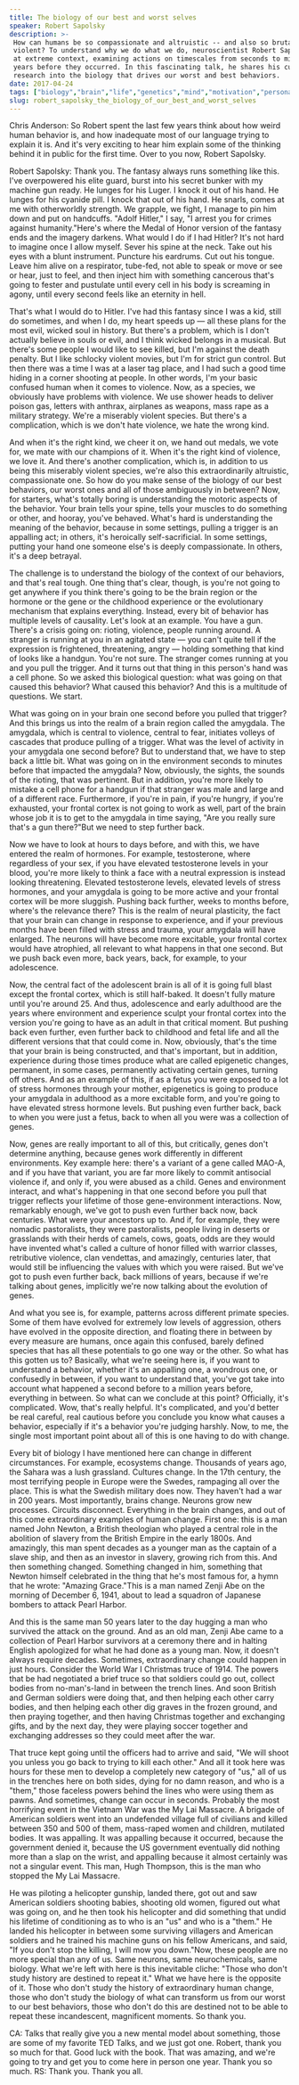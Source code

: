```yaml
---
title: The biology of our best and worst selves
speaker: Robert Sapolsky
description: >-
 How can humans be so compassionate and altruistic -- and also so brutal and
 violent? To understand why we do what we do, neuroscientist Robert Sapolsky looks
 at extreme context, examining actions on timescales from seconds to millions of
 years before they occurred. In this fascinating talk, he shares his cutting edge
 research into the biology that drives our worst and best behaviors.
date: 2017-04-24
tags: ["biology","brain","life","genetics","mind","motivation","personality","nature","physiology","neuroscience","society","science","war","violence"]
slug: robert_sapolsky_the_biology_of_our_best_and_worst_selves
---
```


Chris Anderson: So Robert spent the last few years think about how weird human behavior
is, and how inadequate most of our language trying to explain it is. And it's very
exciting to hear him explain some of the thinking behind it in public for the first time.
Over to you now, Robert Sapolsky.

Robert Sapolsky: Thank you. The fantasy always runs something like this. I've overpowered
his elite guard, burst into his secret bunker with my machine gun ready. He lunges for his
Luger. I knock it out of his hand. He lunges for his cyanide pill. I knock that out of his
hand. He snarls, comes at me with otherworldly strength. We grapple, we fight, I manage to
pin him down and put on handcuffs. "Adolf Hitler," I say, "I arrest you for crimes against
humanity."Here's where the Medal of Honor version of the fantasy ends and the imagery
darkens. What would I do if I had Hitler? It's not hard to imagine once I allow myself.
Sever his spine at the neck. Take out his eyes with a blunt instrument. Puncture his
eardrums. Cut out his tongue. Leave him alive on a respirator, tube-fed, not able to speak
or move or see or hear, just to feel, and then inject him with something cancerous that's
going to fester and pustulate until every cell in his body is screaming in agony, until
every second feels like an eternity in hell.

That's what I would do to Hitler. I've had this fantasy since I was a kid, still do
sometimes, and when I do, my heart speeds up — all these plans for the most evil, wicked
soul in history. But there's a problem, which is I don't actually believe in souls or
evil, and I think wicked belongs in a musical. But there's some people I would like to see
killed, but I'm against the death penalty. But I like schlocky violent movies, but I'm for
strict gun control. But then there was a time I was at a laser tag place, and I had such a
good time hiding in a corner shooting at people. In other words, I'm your basic confused
human when it comes to violence. Now, as a species, we obviously have problems with
violence. We use shower heads to deliver poison gas, letters with anthrax, airplanes as
weapons, mass rape as a military strategy. We're a miserably violent species. But there's
a complication, which is we don't hate violence, we hate the wrong kind.

And when it's the right kind, we cheer it on, we hand out medals, we vote for, we mate
with our champions of it. When it's the right kind of violence, we love it. And there's
another complication, which is, in addition to us being this miserably violent species,
we're also this extraordinarily altruistic, compassionate one. So how do you make sense of
the biology of our best behaviors, our worst ones and all of those ambiguously in
between? Now, for starters, what's totally boring is understanding the motoric aspects of
the behavior. Your brain tells your spine, tells your muscles to do something or other,
and hooray, you've behaved. What's hard is understanding the meaning of the behavior,
because in some settings, pulling a trigger is an appalling act; in others, it's
heroically self-sacrificial. In some settings, putting your hand one someone else's is
deeply compassionate. In others, it's a deep betrayal.

The challenge is to understand the biology of the context of our behaviors, and that's
real tough. One thing that's clear, though, is you're not going to get anywhere if you
think there's going to be the brain region or the hormone or the gene or the childhood
experience or the evolutionary mechanism that explains everything. Instead, every bit of
behavior has multiple levels of causality. Let's look at an example. You have a gun.
There's a crisis going on: rioting, violence, people running around. A stranger is running
at you in an agitated state — you can't quite tell if the expression is frightened,
threatening, angry — holding something that kind of looks like a handgun. You're not sure.
The stranger comes running at you and you pull the trigger. And it turns out that thing in
this person's hand was a cell phone. So we asked this biological question: what was going
on that caused this behavior? What caused this behavior? And this is a multitude of
questions. We start.

What was going on in your brain one second before you pulled that trigger? And this brings
us into the realm of a brain region called the amygdala. The amygdala, which is central to
violence, central to fear, initiates volleys of cascades that produce pulling of a
trigger. What was the level of activity in your amygdala one second before? But to
understand that, we have to step back a little bit. What was going on in the environment
seconds to minutes before that impacted the amygdala? Now, obviously, the sights, the
sounds of the rioting, that was pertinent. But in addition, you're more likely to mistake
a cell phone for a handgun if that stranger was male and large and of a different race.
Furthermore, if you're in pain, if you're hungry, if you're exhausted, your frontal cortex
is not going to work as well, part of the brain whose job it is to get to the amygdala in
time saying, "Are you really sure that's a gun there?"But we need to step further
back.

Now we have to look at hours to days before, and with this, we have entered the realm of
hormones. For example, testosterone, where regardless of your sex, if you have elevated
testosterone levels in your blood, you're more likely to think a face with a neutral
expression is instead looking threatening. Elevated testosterone levels, elevated levels
of stress hormones, and your amygdala is going to be more active and your frontal cortex
will be more sluggish. Pushing back further, weeks to months before, where's the relevance
there? This is the realm of neural plasticity, the fact that your brain can change in
response to experience, and if your previous months have been filled with stress and
trauma, your amygdala will have enlarged. The neurons will have become more excitable,
your frontal cortex would have atrophied, all relevant to what happens in that one
second. But we push back even more, back years, back, for example, to your
adolescence.

Now, the central fact of the adolescent brain is all of it is going full blast except the
frontal cortex, which is still half-baked. It doesn't fully mature until you're around 25.
And thus, adolescence and early adulthood are the years where environment and experience
sculpt your frontal cortex into the version you're going to have as an adult in that
critical moment. But pushing back even further, even further back to childhood and fetal
life and all the different versions that that could come in. Now, obviously, that's the
time that your brain is being constructed, and that's important, but in addition,
experience during those times produce what are called epigenetic changes, permanent, in
some cases, permanently activating certain genes, turning off others. And as an example of
this, if as a fetus you were exposed to a lot of stress hormones through your mother,
epigenetics is going to produce your amygdala in adulthood as a more excitable form, and
you're going to have elevated stress hormone levels. But pushing even further back, back to
when you were just a fetus, back to when all you were was a collection of
genes.

Now, genes are really important to all of this, but critically, genes don't determine
anything, because genes work differently in different environments. Key example here:
there's a variant of a gene called MAO-A, and if you have that variant, you are far more
likely to commit antisocial violence if, and only if, you were abused as a child. Genes
and environment interact, and what's happening in that one second before you pull that
trigger reflects your lifetime of those gene-environment interactions. Now, remarkably
enough, we've got to push even further back now, back centuries. What were your ancestors
up to. And if, for example, they were nomadic pastoralists, they were pastoralists, people
living in deserts or grasslands with their herds of camels, cows, goats, odds are they
would have invented what's called a culture of honor filled with warrior classes,
retributive violence, clan vendettas, and amazingly, centuries later, that would still be
influencing the values with which you were raised. But we've got to push even further back,
back millions of years, because if we're talking about genes, implicitly we're now talking
about the evolution of genes.

And what you see is, for example, patterns across different primate species. Some of them
have evolved for extremely low levels of aggression, others have evolved in the opposite
direction, and floating there in between by every measure are humans, once again this
confused, barely defined species that has all these potentials to go one way or the
other. So what has this gotten us to? Basically, what we're seeing here is, if you want to
understand a behavior, whether it's an appalling one, a wondrous one, or confusedly in
between, if you want to understand that, you've got take into account what happened a
second before to a million years before, everything in between. So what can we conclude at
this point? Officially, it's complicated. Wow, that's really helpful. It's complicated,
and you'd better be real careful, real cautious before you conclude you know what causes a
behavior, especially if it's a behavior you're judging harshly. Now, to me, the single most
important point about all of this is one having to do with change.

Every bit of biology I have mentioned here can change in different circumstances. For
example, ecosystems change. Thousands of years ago, the Sahara was a lush grassland.
Cultures change. In the 17th century, the most terrifying people in Europe were the
Swedes, rampaging all over the place. This is what the Swedish military does now. They
haven't had a war in 200 years. Most importantly, brains change. Neurons grow new
processes. Circuits disconnect. Everything in the brain changes, and out of this come
extraordinary examples of human change. First one: this is a man named John Newton, a
British theologian who played a central role in the abolition of slavery from the British
Empire in the early 1800s. And amazingly, this man spent decades as a younger man as the
captain of a slave ship, and then as an investor in slavery, growing rich from this. And
then something changed. Something changed in him, something that Newton himself celebrated
in the thing that he's most famous for, a hymn that he wrote: "Amazing Grace."This is a
man named Zenji Abe on the morning of December 6, 1941, about to lead a squadron of
Japanese bombers to attack Pearl Harbor.

And this is the same man 50 years later to the day hugging a man who survived the attack
on the ground. And as an old man, Zenji Abe came to a collection of Pearl Harbor survivors
at a ceremony there and in halting English apologized for what he had done as a young
man. Now, it doesn't always require decades. Sometimes, extraordinary change could happen
in just hours. Consider the World War I Christmas truce of 1914. The powers that be had
negotiated a brief truce so that soldiers could go out, collect bodies from no-man's-land
in between the trench lines. And soon British and German soldiers were doing that, and
then helping each other carry bodies, and then helping each other dig graves in the frozen
ground, and then praying together, and then having Christmas together and exchanging
gifts, and by the next day, they were playing soccer together and exchanging addresses so
they could meet after the war.

That truce kept going until the officers had to arrive and said, "We will shoot you unless
you go back to trying to kill each other." And all it took here was hours for these men to
develop a completely new category of "us," all of us in the trenches here on both sides,
dying for no damn reason, and who is a "them," those faceless powers behind the lines who
were using them as pawns. And sometimes, change can occur in seconds. Probably the most
horrifying event in the Vietnam War was the My Lai Massacre. A brigade of American
soldiers went into an undefended village full of civilians and killed between 350 and 500
of them, mass-raped women and children, mutilated bodies. It was appalling. It was
appalling because it occurred, because the government denied it, because the US government
eventually did nothing more than a slap on the wrist, and appalling because it almost
certainly was not a singular event. This man, Hugh Thompson, this is the man who stopped
the My Lai Massacre.

He was piloting a helicopter gunship, landed there, got out and saw American soldiers
shooting babies, shooting old women, figured out what was going on, and he then took his
helicopter and did something that undid his lifetime of conditioning as to who is an "us"
and who is a "them." He landed his helicopter in between some surviving villagers and
American soldiers and he trained his machine guns on his fellow Americans, and said, "If
you don't stop the killing, I will mow you down."Now, these people are no more special
than any of us. Same neurons, same neurochemicals, same biology. What we're left with here
is this inevitable cliche: "Those who don't study history are destined to repeat it." What
we have here is the opposite of it. Those who don't study the history of extraordinary
human change, those who don't study the biology of what can transform us from our worst to
our best behaviors, those who don't do this are destined not to be able to repeat these
incandescent, magnificent moments. So thank you.

CA: Talks that really give you a new mental model about something, those are some of my
favorite TED Talks, and we just got one. Robert, thank you so much for that. Good luck
with the book. That was amazing, and we're going to try and get you to come here in person
one year. Thank you so much. RS: Thank you. Thank you all.

<!--
ad_duration=3.33
event="TED2017"
external_start_time=0
has_talk_citation=0
intro_duration=11.82
is_subtitle_required="False"
is_talk_featured="True"
language="en"
language_swap="False"
native_language="en"
number_of_related_talks=6
number_of_speakers=1
number_of_subtitled_videos=29
number_of_tags=14
number_of_talk_download_languages=29
number_of_talk_more_resources=2
number_of_talk_recommendations=0
number_of_talks_take_actions=0
post_ad_duration=0.83
published_timestamp="2017-05-09 15:04:28"
recording_date="2017-04-24"
speaker_description="Neuroscientist, primatologist, writer"
speaker_is_published=1
speaker_name="Robert Sapolsky"
talk_name="The biology of our best and worst selves"
talks_tags=["biology","brain","life","genetics","mind","motivation","personality","nature","physiology","neuroscience","society","science","war","violence"]
talks_take_action=[]
url_audio="https://download.ted.com/talks/RobertSapolsky_2017.mp3?apikey=acme-roadrunner"
url_photo_speaker="https://pe.tedcdn.com/images/ted/8bc7d21f6bf1d2083f4032f9c12f76518b64137e_254x191.jpg"
url_photo_talk="https://s3.amazonaws.com/talkstar-photos/uploads/d690ff29-8ff0-48d0-8573-bdd7b57b930b/RobertSapolsky_2017-embed.jpg"
url_webpage="https://www.ted.com/talks/robert_sapolsky_the_biology_of_our_best_and_worst_selves"
video_type_name="TED Stage Talk"
-->